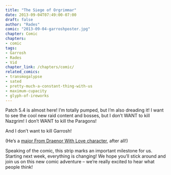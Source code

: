 ```yaml
---
title: "The Siege of Orgrimmar"
date: 2013-09-04T07:49:00-07:00
draft: false
author: "Rades"
comic: "2013-09-04-garroshposter.jpg"
chapter: Comic
chapters:
- comic
tags:
- Garrosh
- Rades
- Vid
chapter_link: /chapters/comic/
related_comics:
- transmogalypse
- sated
- pretty-much-a-constant-thing-with-us
- maximum-cupacity
- glyph-of-ireworks
---
```


Patch 5.4 is almost here! I’m totally pumped, but I’m also dreading it! I want to see the cool new raid content and bosses, but I don’t WANT to kill Nazgrim! I don’t WANT to kill the Paragons! 


And I don’t want to kill Garrosh!


(He’s a <a href="/comic/surprisingly-often-actually">major From Draenor With Love character</a>, after all!)


Speaking of the comic, this strip marks an important milestone for us. Starting next week, everything is changing! We hope you’ll stick around and join us on this new comic adventure – we’re really excited to hear what people think!

